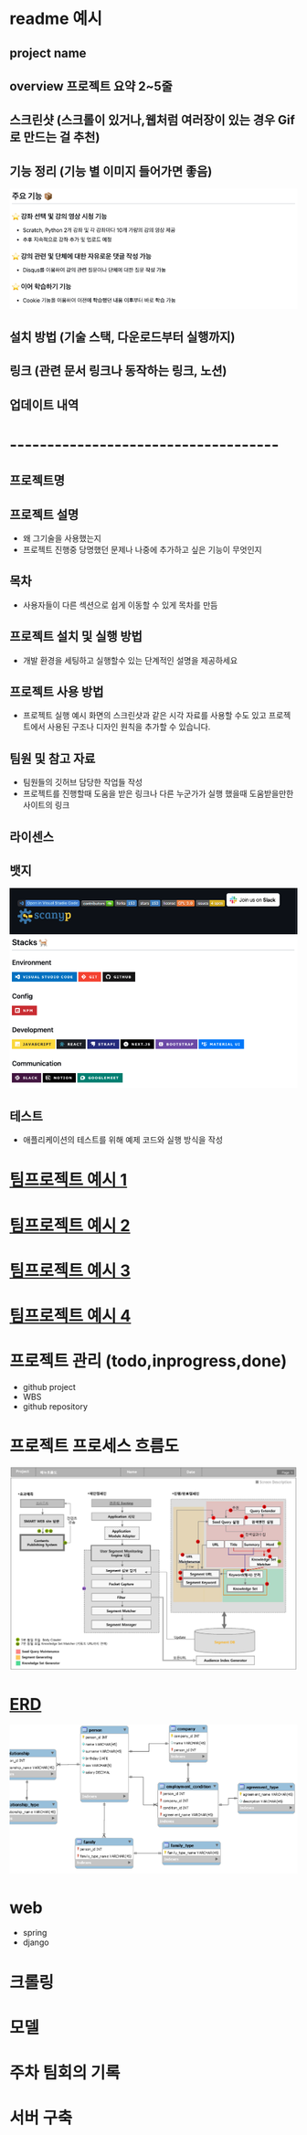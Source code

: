 # readme 예시
## project name
## overview 프로젝트 요약 2~5줄
## 스크린샷 (스크롤이 있거나,웹처럼 여러장이 있는 경우 Gif로 만드는 걸 추천)
## 기능 정리 (기능 별 이미지 들어가면 좋음)
![Alt text](image-2.png)
## 설치 방법 (기술 스택, 다운로드부터 실행까지)
## 링크 (관련 문서 링크나 동작하는 링크, 노션)
## 업데이트 내역
# ------------------------------------
## 프로젝트명
## 프로젝트 설명
- 왜 그기술을 사용했는지
- 프로젝트 진행중 당명했던 문제나 나중에 추가하고 싶은 기능이 무엇인지
## 목차
- 사용자들이 다른 섹션으로 쉽게 이동할 수 있게 목차를 만듬
## 프로젝트 설치 및 실행 방법
- 개발 환경을 세팅하고 실행할수 있는 단계적인 설명을 제공하세요
## 프로젝트 사용 방법
- 프로젝트 실행 예시 화면의 스크린샷과 같은 시각 자료를 사용할 수도 있고 프로젝트에서 사용된 구조나 디자인 원칙을 추가할 수 있습니다.
## 팀원 및 참고 자료
- 팀원들의 깃허브 담당한 작업들 작성
- 프로젝트를 진행할때 도움을 받은 링크나 다른 누군가가 실행 했을때 도움받을만한 사이트의 링크
## 라이센스
## 뱃지
![Alt text](image.png)
![Alt text](image-1.png)
## 테스트
- 애플리케이션의 테스트를 위해 예제 코드와 실행 방식을 작성

# [팀프로젝트 예시 1](https://github.com/JeongHyunJi/SosoVillage)

# [팀프로젝트 예시 2](https://github.com/am1wr0ng/2021-Probono-Project/blob/main/README.md)

# [팀프로젝트 예시 3](https://github.com/likelion-project-README/README)

# [팀프로젝트 예시 4](https://github.com/JEONGYOONHAE/PJT-BeTravelic)

# 프로젝트 관리 (todo,inprogress,done)
- github project 
- WBS
- github repository
# 프로젝트 프로세스 흐름도
![Alt text](image-3.png)

# [ERD](https://www.erdcloud.com/)
![Alt text](image-4.png)

# web
- spring
- django

# 크롤링

# 모델

# 주차 팀회의 기록

# 서버 구축

